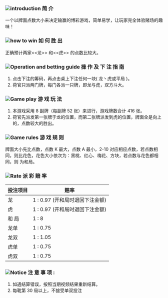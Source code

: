 ### ![introduction](https://images.staticfile.cc/statics/live_pc/icon/sys/file.png) 简 介

一个以牌面点数大小来决定输赢的博彩游戏，简单易学，让玩家完全体验赌场的趣味！

### ![how to win](https://images.staticfile.cc/statics/live_pc/icon/sys/cup.png) 如 何 胜 出

正确预计两家<<龙>> 和<<虎>> 的点数比较大。

### ![Operation and betting guide](https://images.staticfile.cc/statics/live_pc/icon/sys/setting.png) 操 作 及 下 注 指 南

1. 点击下注的筹码，再点击桌上下注任何一块( 龙丶虎或平局 )。
2. 荷官只派两门牌，每门各派一只牌，即龙与虎，双方斗大。

### ![Game play](https://images.staticfile.cc/statics/live_pc/icon/sys/noti.png) 游 戏 玩 法

1.  本游戏采用 8 副牌（每副牌 52 张）来进行，游戏牌数合计 416 张。
2.  荷官先派发第一张牌于龙的位置，而第二张牌派发到虎的位置，牌面全是向上的，点数较大的胜出。

### ![Game rules](https://images.staticfile.cc/statics/live_pc/icon/sys/help.png) 游 戏 规 则

牌面大小先比点数，点数 K 最大，点数 A 最小，2-10 对应相应点数，若点数相同，则比花色，花色大小依次为：黑桃、红心、梅花、方块，若点数与花色都相同，则
为和局。

### ![Rate](https://images.staticfile.cc/statics/live_pc/icon/sys/money.png) 派 彩 赔 率

| 投注项目 | 赔率                            |
| -------- | ------------------------------- |
| 龙       | 1 : 0.97 (开和局时退回下注金额) |
| 虎       | 1 : 0.97 (开和局时退回下注金额) |
| 和 局    | 1 : 8                           |
| 龙单     | 1 : 0.75                        |
| 龙双     | 1 : 1.05                        |
| 虎单     | 1 : 0.75                        |
| 虎双     | 1 : 0.75                        |

### ![Notice](https://images.staticfile.cc/statics/live_pc/icon/sys/notic.png) 注 意 事 项 :

1. 如遇结算错误，按照当期视频结果重新结算。
2. 每靴第 30 局以上，不接受单双投注
